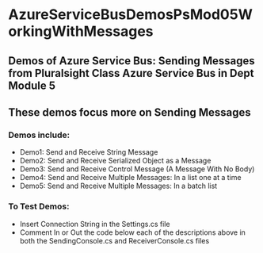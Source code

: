 # AzureServiceBusDemosPsMod05WorkingWithMessages

## Demos of Azure Service Bus: Sending Messages from Pluralsight Class Azure Service Bus in Dept Module 5

## These demos focus more on Sending Messages

### Demos include:
- Demo1: Send and Receive String Message
- Demo2: Send and Receive Serialized Object as a Message
- Demo3: Send and Receive Control Message (A Message With No Body)
- Demo4: Send and Receive Multiple Messages: In a list one at a time
- Demo5: Send and Receive Multiple Messages: In a batch list

### To Test Demos:
- Insert Connection String in the Settings.cs file
- Comment In or Out the code below each of the descriptions above in both the SendingConsole.cs and ReceiverConsole.cs files
